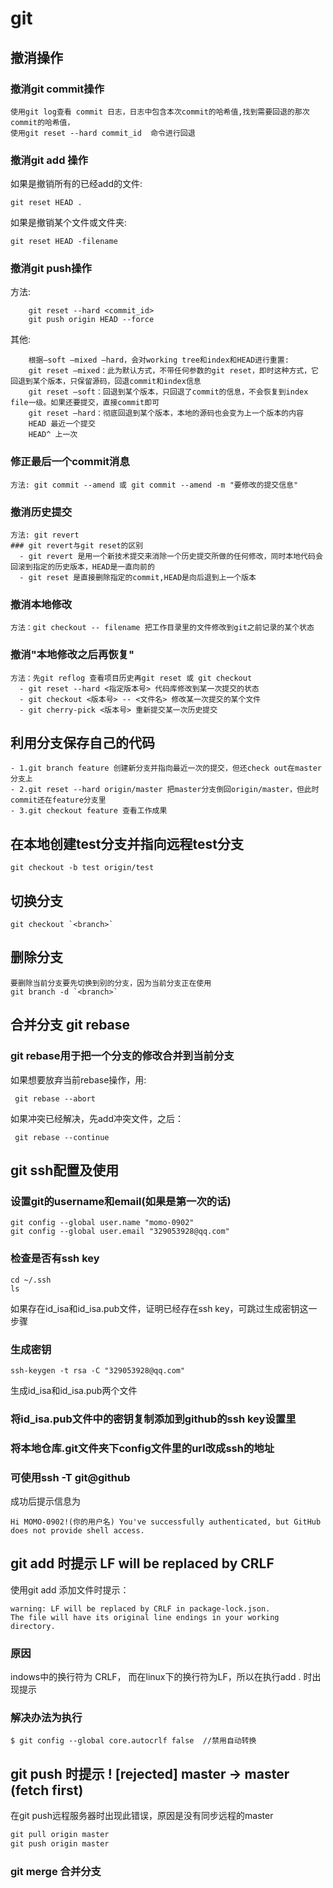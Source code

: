 
# git

## 撤消操作

### 撤消git commit操作
  ```
  使用git log查看 commit 日志，日志中包含本次commit的哈希值,找到需要回退的那次commit的哈希值，
  使用git reset --hard commit_id  命令进行回退
  ```
### 撤消git add 操作
  如果是撤销所有的已经add的文件:
  ```
  git reset HEAD .
  ```
  如果是撤销某个文件或文件夹:
  ```
  git reset HEAD -filename
  ```

### 撤消git push操作
  方法:
  ```
      git reset --hard <commit_id>
      git push origin HEAD --force
  ```
  其他:
  ```
      根据–soft –mixed –hard，会对working tree和index和HEAD进行重置:
      git reset –mixed：此为默认方式，不带任何参数的git reset，即时这种方式，它回退到某个版本，只保留源码，回退commit和index信息
      git reset –soft：回退到某个版本，只回退了commit的信息，不会恢复到index file一级。如果还要提交，直接commit即可
      git reset –hard：彻底回退到某个版本，本地的源码也会变为上一个版本的内容
      HEAD 最近一个提交
      HEAD^ 上一次
  ```    
### 修正最后一个commit消息
  ```
  方法: git commit --amend 或 git commit --amend -m "要修改的提交信息"
  ```  
### 撤消历史提交
  ```
  方法: git revert
  ### git revert与git reset的区别
    - git revert 是用一个新技术提交来消除一个历史提交所做的任何修改，同时本地代码会回滚到指定的历史版本，HEAD是一直向前的
    - git reset 是直接删除指定的commit,HEAD是向后退到上一个版本
  ```    
### 撤消本地修改
  ```
  方法：git checkout -- filename 把工作目录里的文件修改到git之前记录的某个状态
  ``` 
### 撤消"本地修改之后再恢复"
  ```
  方法：先git reflog 查看项目历史再git reset 或 git checkout
    - git reset --hard <指定版本号> 代码库修改到某一次提交的状态
    - git checkout <版本号> -- <文件名> 修改某一次提交的某个文件
    - git cherry-pick <版本号> 重新提交某一次历史提交
  ```    

## 利用分支保存自己的代码
  ```
  - 1.git branch feature 创建新分支并指向最近一次的提交，但还check out在master分支上
  - 2.git reset --hard origin/master 把master分支倒回origin/master，但此时commit还在feature分支里
  - 3.git checkout feature 查看工作成果
  ```
## 在本地创建test分支并指向远程test分支
  ```
  git checkout -b test origin/test
  ```  
## 切换分支
  ```
  git checkout `<branch>`
  ```  
## 删除分支
  ```
  要删除当前分支要先切换到别的分支，因为当前分支正在使用
  git branch -d `<branch>`
  ```  

## 合并分支 git rebase

### git rebase用于把一个分支的修改合并到当前分支

  如果想要放弃当前rebase操作，用:
```
 git rebase --abort
```
  如果冲突已经解决，先add冲突文件，之后：
```
 git rebase --continue
```

## git ssh配置及使用

### 设置git的username和email(如果是第一次的话)

```
git config --global user.name "momo-0902"
git config --global user.email "329053928@qq.com"
```

### 检查是否有ssh key

```
cd ~/.ssh
ls
```
如果存在id_isa和id_isa.pub文件，证明已经存在ssh key，可跳过生成密钥这一步骤

### 生成密钥

```
ssh-keygen -t rsa -C "329053928@qq.com"
```
生成id_isa和id_isa.pub两个文件

### 将id_isa.pub文件中的密钥复制添加到github的ssh key设置里

### 将本地仓库.git文件夹下config文件里的url改成ssh的地址

### 可使用ssh -T git@github

成功后提示信息为
```
Hi MOMO-0902!(你的用户名) You've successfully authenticated, but GitHub does not provide shell access.
```

## git add 时提示  LF will be replaced by CRLF

使用git add 添加文件时提示：
```
warning: LF will be replaced by CRLF in package-lock.json.
The file will have its original line endings in your working directory.
```
### 原因

indows中的换行符为 CRLF， 而在linux下的换行符为LF，所以在执行add . 时出现提示

### 解决办法为执行
```
$ git config --global core.autocrlf false  //禁用自动转换 
```

## git push 时提示  ! [rejected]        master -> master (fetch first)

在git push远程服务器时出现此错误，原因是没有同步远程的master

```js
git pull origin master
git push origin master
```


### git merge  合并分支